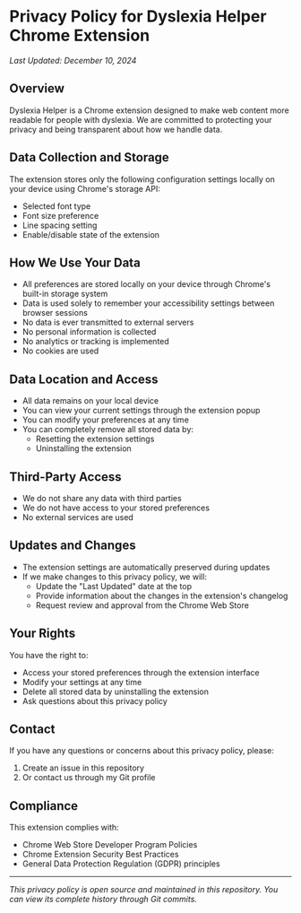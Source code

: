# Privacy Policy for Dyslexia Helper Chrome Extension

*Last Updated: December 10, 2024*

## Overview
Dyslexia Helper is a Chrome extension designed to make web content more readable for people with dyslexia. We are committed to protecting your privacy and being transparent about how we handle data.

## Data Collection and Storage
The extension stores only the following configuration settings locally on your device using Chrome's storage API:
- Selected font type
- Font size preference
- Line spacing setting
- Enable/disable state of the extension

## How We Use Your Data
- All preferences are stored locally on your device through Chrome's built-in storage system
- Data is used solely to remember your accessibility settings between browser sessions
- No data is ever transmitted to external servers
- No personal information is collected
- No analytics or tracking is implemented
- No cookies are used

## Data Location and Access
- All data remains on your local device
- You can view your current settings through the extension popup
- You can modify your preferences at any time
- You can completely remove all stored data by:
  - Resetting the extension settings
  - Uninstalling the extension

## Third-Party Access
- We do not share any data with third parties
- We do not have access to your stored preferences
- No external services are used

## Updates and Changes
- The extension settings are automatically preserved during updates
- If we make changes to this privacy policy, we will:
  - Update the "Last Updated" date at the top
  - Provide information about the changes in the extension's changelog
  - Request review and approval from the Chrome Web Store

## Your Rights
You have the right to:
- Access your stored preferences through the extension interface
- Modify your settings at any time
- Delete all stored data by uninstalling the extension
- Ask questions about this privacy policy

## Contact
If you have any questions or concerns about this privacy policy, please:
1. Create an issue in this repository
2. Or contact us through my Git profile

## Compliance
This extension complies with:
- Chrome Web Store Developer Program Policies
- Chrome Extension Security Best Practices
- General Data Protection Regulation (GDPR) principles

---

*This privacy policy is open source and maintained in this repository. You can view its complete history through Git commits.*
